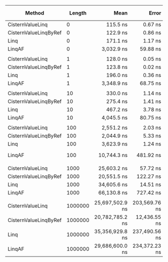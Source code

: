 ﻿|                Method |  Length |            Mean |         Error |        StdDev |          Median | Ratio | RatioSD |  Gen 0 | Gen 1 | Gen 2 | Allocated |
|---------------------- |-------- |----------------:|--------------:|--------------:|----------------:|------:|--------:|-------:|------:|------:|----------:|
|      CisternValueLinq |       0 |        115.5 ns |       0.67 ns |       0.59 ns |        115.1 ns |  0.68 |    0.01 |      - |     - |     - |         - |
| CisternValueLinqByRef |       0 |        122.9 ns |       0.86 ns |       0.81 ns |        122.3 ns |  0.72 |    0.01 |      - |     - |     - |         - |
|                  Linq |       0 |        171.1 ns |       1.17 ns |       1.04 ns |        170.8 ns |  1.00 |    0.00 | 0.0420 |     - |     - |     176 B |
|                LinqAF |       0 |      3,032.9 ns |      59.88 ns |     149.12 ns |      3,000.0 ns | 17.95 |    0.84 |      - |     - |     - |         - |
|                       |         |                 |               |               |                 |       |         |        |       |       |           |
|      CisternValueLinq |       1 |        128.0 ns |       0.05 ns |       0.04 ns |        128.0 ns |  0.65 |    0.00 |      - |     - |     - |         - |
| CisternValueLinqByRef |       1 |        123.8 ns |       0.02 ns |       0.02 ns |        123.8 ns |  0.63 |    0.00 |      - |     - |     - |         - |
|                  Linq |       1 |        196.0 ns |       0.36 ns |       0.28 ns |        196.0 ns |  1.00 |    0.00 | 0.0420 |     - |     - |     176 B |
|                LinqAF |       1 |      3,348.9 ns |      68.75 ns |     189.37 ns |      3,300.0 ns | 17.26 |    1.01 |      - |     - |     - |         - |
|                       |         |                 |               |               |                 |       |         |        |       |       |           |
|      CisternValueLinq |      10 |        330.0 ns |       1.14 ns |       1.01 ns |        329.8 ns |  0.71 |    0.01 |      - |     - |     - |         - |
| CisternValueLinqByRef |      10 |        275.4 ns |       1.41 ns |       1.32 ns |        275.1 ns |  0.59 |    0.01 |      - |     - |     - |         - |
|                  Linq |      10 |        467.2 ns |       3.78 ns |       3.54 ns |        464.7 ns |  1.00 |    0.00 | 0.0420 |     - |     - |     176 B |
|                LinqAF |      10 |      4,045.5 ns |      80.75 ns |     151.66 ns |      4,000.0 ns |  8.88 |    0.37 |      - |     - |     - |         - |
|                       |         |                 |               |               |                 |       |         |        |       |       |           |
|      CisternValueLinq |     100 |      2,551.2 ns |       2.03 ns |       1.69 ns |      2,551.1 ns |  0.70 |    0.00 |      - |     - |     - |         - |
| CisternValueLinqByRef |     100 |      2,044.9 ns |       5.33 ns |       4.45 ns |      2,043.8 ns |  0.56 |    0.00 |      - |     - |     - |         - |
|                  Linq |     100 |      3,623.9 ns |       1.24 ns |       1.03 ns |      3,623.8 ns |  1.00 |    0.00 | 0.0420 |     - |     - |     176 B |
|                LinqAF |     100 |     10,744.3 ns |     481.92 ns |   1,398.14 ns |     10,000.0 ns |  3.04 |    0.49 |      - |     - |     - |         - |
|                       |         |                 |               |               |                 |       |         |        |       |       |           |
|      CisternValueLinq |    1000 |     25,603.2 ns |      57.72 ns |      51.17 ns |     25,583.5 ns |  0.74 |    0.00 |      - |     - |     - |         - |
| CisternValueLinqByRef |    1000 |     20,551.5 ns |     122.27 ns |     114.37 ns |     20,486.0 ns |  0.59 |    0.00 |      - |     - |     - |         - |
|                  Linq |    1000 |     34,605.6 ns |      14.51 ns |      12.86 ns |     34,604.5 ns |  1.00 |    0.00 |      - |     - |     - |     176 B |
|                LinqAF |    1000 |     66,130.8 ns |     727.42 ns |     607.43 ns |     66,000.0 ns |  1.91 |    0.02 |      - |     - |     - |         - |
|                       |         |                 |               |               |                 |       |         |        |       |       |           |
|      CisternValueLinq | 1000000 | 25,697,502.9 ns | 203,569.76 ns | 190,419.28 ns | 25,579,312.5 ns |  0.73 |    0.01 |      - |     - |     - |         - |
| CisternValueLinqByRef | 1000000 | 20,782,785.2 ns |  12,436.55 ns |  11,633.16 ns | 20,779,965.6 ns |  0.59 |    0.00 |      - |     - |     - |         - |
|                  Linq | 1000000 | 35,356,929.8 ns | 237,490.56 ns | 222,148.82 ns | 35,357,573.3 ns |  1.00 |    0.00 |      - |     - |     - |     176 B |
|                LinqAF | 1000000 | 29,686,600.0 ns | 234,372.23 ns | 195,711.43 ns | 29,576,400.0 ns |  0.84 |    0.01 |      - |     - |     - |         - |